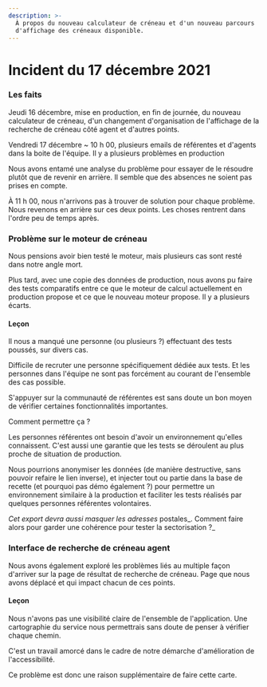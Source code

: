```yaml
---
description: >-
  À propos du nouveau calculateur de créneau et d'un nouveau parcours
  d'affichage des créneaux disponible.
---
```


# Incident du 17 décembre 2021

### Les faits

Jeudi 16 décembre, mise en production, en fin de journée, du nouveau calculateur de créneau, d'un changement d'organisation de l'affichage de la recherche de créneau côté agent et d'autres points.

Vendredi 17 décembre \~ 10 h 00, plusieurs emails de référentes et d'agents dans la boite de l'équipe. Il y a plusieurs problèmes en production

Nous avons entamé une analyse du problème pour essayer de le résoudre plutôt que de revenir en arrière. Il semble que des absences ne soient pas prises en compte.

À 11 h 00, nous n'arrivons pas à trouver de solution pour chaque problème. Nous revenons en arrière sur ces deux points. Les choses rentrent dans l'ordre peu de temps après.

### Problème sur le moteur de créneau

Nous pensions avoir bien testé le moteur, mais plusieurs cas sont resté dans notre angle mort.

Plus tard, avec une copie des données de production, nous avons pu faire des tests comparatifs entre ce que le moteur de calcul actuellement en production propose et ce que le nouveau moteur propose. Il y a plusieurs écarts.

#### Leçon

Il nous a manqué une personne (ou plusieurs ?) effectuant des tests poussés, sur divers cas.

Difficile de recruter une personne spécifiquement dédiée aux tests. Et les personnes dans l'équipe ne sont pas forcément au courant de l'ensemble des cas possible.

S'appuyer sur la communauté de référentes est sans doute un bon moyen de vérifier certaines fonctionnalités importantes.

Comment permettre ça ?

Les personnes référentes ont besoin d'avoir un environnement qu'elles connaissent. C'est aussi une garantie que les tests se déroulent au plus proche de situation de production.

Nous pourrions anonymiser les données (de manière destructive, sans pouvoir refaire le lien inverse), et injecter tout ou partie dans la base de recette (et pourquoi pas démo également ?) pour permettre un environnement similaire à la production et faciliter les tests réalisés par quelques personnes référentes volontaires.

_Cet export devra aussi masquer les adresses_ postales\_. Comment faire alors pour garder une cohérence pour tester la sectorisation ?\_

### Interface de recherche de créneau agent

Nous avons également exploré les problèmes liés au multiple façon d'arriver sur la page de résultat de recherche de créneau. Page que nous avons déplacé et qui impact chacun de ces points.

#### Leçon

Nous n'avons pas une visibilité claire de l'ensemble de l'application. Une cartographie du service nous permettrais sans doute de penser à vérifier chaque chemin.

C'est un travail amorcé dans le cadre de notre démarche d'amélioration de l'accessibilité.

Ce problème est donc une raison supplémentaire de faire cette carte.

